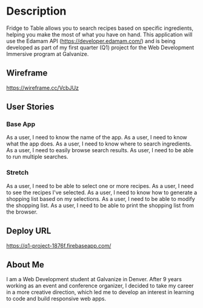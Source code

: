 # Description
Fridge to Table allows you to search recipes based on specific ingredients,
helping you make the most of what you have on hand. This application will use the
Edamam API (https://developer.edamam.com/) and is being developed as
part of my first quarter (Q1) project for the Web Development Immersive program
at Galvanize.

## Wireframe
https://wireframe.cc/VcbJUz

## User Stories
### Base App
As a user, I need to know the name of the app.
As a user, I need to know what the app does.
As a user, I need to know where to search ingredients.
As a user, I need to easily browse search results.
As user, I need to be able to run multiple searches.

### Stretch
As a user, I need to be able to select one or more recipes.
As a user, I need to see the recipes I've selected.
As a user, I need to know how to generate a shopping list based on my selections.
As a user, I need to be able to modify the shopping list.
As a user, I need to be able to print the shopping list from the browser.

## Deploy URL
https://q1-project-1876f.firebaseapp.com/

## About Me
I am a Web Development student at Galvanize in Denver. After 9 years working
as an event and conference organizer, I decided to take my career
in a more creative direction, which led me to develop an interest in learning to
code and build responsive web apps.
